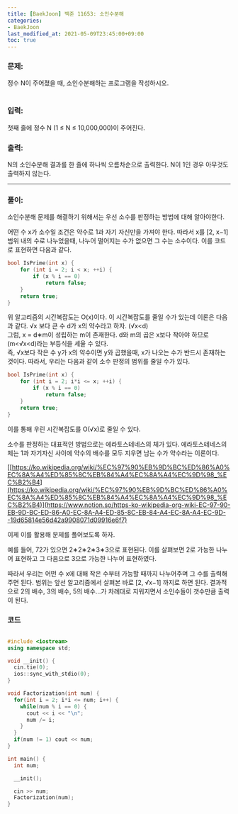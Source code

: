 ```yaml
---
title: [BaekJoon] 백준 11653: 소인수분해
categories:
- BaekJoon
last_modified_at: 2021-05-09T23:45:00+09:00
toc: true
---
```


### 문제:

정수 N이 주어졌을 때, 소인수분해하는 프로그램을 작성하시오.<br/>
<br/>

### 입력:

첫째 줄에 정수 N (1 ≤ N ≤ 10,000,000)이 주어진다.<br/>

### 출력:

N의 소인수분해 결과를 한 줄에 하나씩 오름차순으로 출력한다. N이 1인 경우 아무것도 출력하지 않는다.<br/>

--------------------------------------------------------------------------------------------------------------

### 풀이:

소인수분해 문제를 해결하기 위해서는 우선 소수를 판정하는 방법에 대해 알아야한다.<br/>

어떤 수 x가 소수일 조건은 약수로 1과 자기 자신만을 가져야 한다. 따라서 x를 [2, x−1] 범위 내의 수로 나누었을때, 나누어 떨어지는 수가 없으면 그 수는 소수이다. 이를 코드로 표현하면 다음과 같다.<br/>

```cpp
bool IsPrime(int x) {
    for (int i = 2; i < x; ++i) {
        if (x % i == 0)
            return false;
    }
    return true;
}
```

위 알고리즘의 시간복잡도는 O(x)이다. 이 시간복잡도를 줄일 수가 있는데 이론은 다음과 같다. √x 보다 큰 수 d가 x의 약수라고 하자. (√x<d)<br/>
그럼, x = d∗m이 성립하는 m이 존재한다. d와 m의 곱은 x보다 작아야 하므로 (m<√x<d)라는 부등식을 세울 수 있다.<br/>
즉, √x보다 작은 수 y가 x의 약수이면 y와 곱했을때, x가 나오는 수가 반드시 존재하는 것이다.
따라서, 우리는 다음과 같이 소수 판정의 범위를 줄일 수가 있다.<br/>

```cpp
bool IsPrime(int x) {
    for (int i = 2; i*i <= x; ++i) {
        if (x % i == 0)
            return false;
    }
    return true;
}
```

이를 통해 우린 시간복잡도를 O(√x)로 줄일 수 있다.<br/>

소수를 판정하는 대표적인 방법으로는 에라토스테네스의 체가 있다. 에라토스테네스의 체는 1과 자기자신 사이에 약수의 배수를 모두 지우면 남는 수가 약수라는 이론이다.<br/>

[[https://ko.wikipedia.org/wiki/%EC%97%90%EB%9D%BC%ED%86%A0%EC%8A%A4%ED%85%8C%EB%84%A4%EC%8A%A4%EC%9D%98_%EC%B2%B4](https://ko.wikipedia.org/wiki/%EC%97%90%EB%9D%BC%ED%86%A0%EC%8A%A4%ED%85%8C%EB%84%A4%EC%8A%A4%EC%9D%98_%EC%B2%B4)](https://www.notion.so/https-ko-wikipedia-org-wiki-EC-97-90-EB-9D-BC-ED-86-A0-EC-8A-A4-ED-85-8C-EB-84-A4-EC-8A-A4-EC-9D--19d65814e56d42a9908071d09916e6f7)

이제 이를 활용해 문제를 풀어보도록 하자.<br/>

예를 들어, 72가 있으면 2∗2∗2∗3∗3으로 표현된다. 이를 살펴보면 2로 가능한 나누어 표현하고 그 다음으로 3으로 가능한 나누어 표현하였다.<br/>

따라서 우리는 어떤 수 x에 대해 작은 수부터 가능할 때까지 나누어주며 그 수를 출력해주면 된다. 범위는 앞선 알고리즘에서 살펴본 바로 [2, √x−1] 까지로 하면 된다. 결과적으로 2의 배수, 3의 배수, 5의 배수...가 차례대로 지워지면서 소인수들이 갯수만큼 출력이 된다.<br/>

### 코드

```cpp

#include <iostream>
using namespace std;

void __init() {
  cin.tie(0);
  ios::sync_with_stdio(0);
}

void Factorization(int num) {
  for(int i = 2; i*i <= num; i++) {
    while(num % i == 0) {
      cout << i << "\n";
      num /= i;
    }
  }
  if(num != 1) cout << num;
}

int main() {
  int num;

  __init();

  cin >> num;
  Factorization(num);
}
```